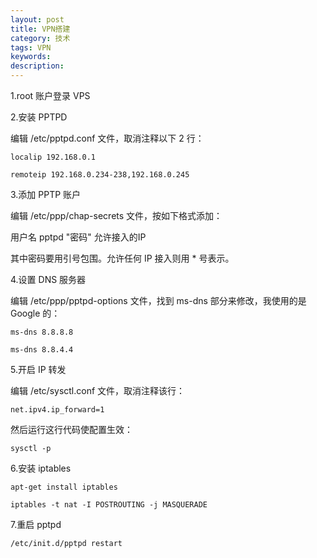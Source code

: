 ```yaml
---
layout: post
title: VPN搭建
category: 技术
tags: VPN
keywords:
description:
---
```


1.root 账户登录 VPS

2.安装 PPTPD

编辑 /etc/pptpd.conf 文件，取消注释以下 2 行：

```
localip 192.168.0.1

remoteip 192.168.0.234-238,192.168.0.245
```

3.添加 PPTP 账户

编辑 /etc/ppp/chap-secrets 文件，按如下格式添加：

用户名 pptpd "密码" 允许接入的IP

其中密码要用引号包围。允许任何 IP 接入则用 * 号表示。

4.设置 DNS 服务器

编辑 /etc/ppp/pptpd-options 文件，找到 ms-dns 部分来修改，我使用的是 Google 的：

```
ms-dns 8.8.8.8

ms-dns 8.8.4.4
```

5.开启 IP 转发

编辑 /etc/sysctl.conf 文件，取消注释该行：

```net.ipv4.ip_forward=1```

然后运行这行代码使配置生效：

```sysctl -p```

6.安装 iptables

```
apt-get install iptables

iptables -t nat -I POSTROUTING -j MASQUERADE
```

7.重启 pptpd

```/etc/init.d/pptpd restart```

